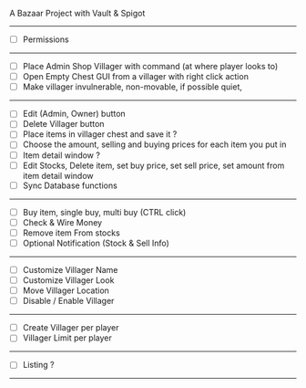 A Bazaar Project with Vault & Spigot

----
-[ ] Permissions

----
-[ ] Place Admin Shop Villager with command (at where player looks to)
-[ ] Open Empty Chest GUI from a villager with right click action
-[ ] Make villager invulnerable, non-movable, if possible quiet,  

----
-[ ] Edit (Admin, Owner) button
-[ ] Delete Villager button
-[ ] Place items in villager chest and save it ?
-[ ] Choose the amount, selling and buying prices for each item you put in
-[ ] Item detail window ?
-[ ] Edit Stocks, Delete item, set buy price, set sell price, set amount from item detail window
-[ ] Sync Database functions

----
-[ ] Buy item, single buy, multi buy (CTRL click)
-[ ] Check & Wire Money
-[ ] Remove item From stocks
-[ ] Optional Notification (Stock & Sell Info)

----
-[ ] Customize Villager Name
-[ ] Customize Villager Look
-[ ] Move Villager Location
-[ ] Disable / Enable Villager

----
-[ ] Create Villager per player
-[ ] Villager Limit per player

----
-[ ] Listing ?

----